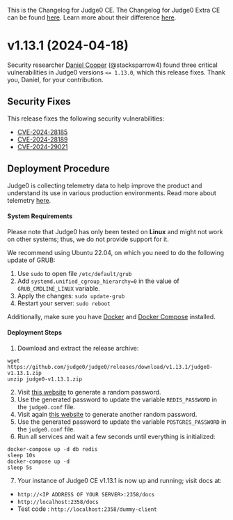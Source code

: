 This is the Changelog for Judge0 CE. The Changelog for Judge0 Extra CE can be found [here](https://github.com/judge0/judge0/blob/extra/CHANGELOG.md). Learn more about their difference [here](https://github.com/judge0/judge0#flavors).

# v1.13.1 (2024-04-18)

Security researcher [Daniel Cooper](https://www.linkedin.com/in/daniel-cooper4) (@stacksparrow4) found three critical vulnerabilities in Judge0 versions `<= 1.13.0`, which this release fixes. Thank you, Daniel, for your contribution.

## Security Fixes

This release fixes the following security vulnerabilities:

- [CVE-2024-28185](https://github.com/judge0/judge0/security/advisories/GHSA-h9g2-45c8-89cf)
- [CVE-2024-28189](https://github.com/judge0/judge0/security/advisories/GHSA-3xpw-36v7-2cmg)
- [CVE-2024-29021](https://github.com/judge0/judge0/security/advisories/GHSA-q7vg-26pg-v5hr)

## Deployment Procedure

Judge0 is collecting telemetry data to help improve the product and understand its use in various production environments. Read more about telemetry [here](https://github.com/judge0/judge0/blob/v1.13.1/TELEMETRY.md).

#### System Requirements

Please note that Judge0 has only been tested on **Linux** and might not work on other systems; thus, we do not provide support for it.

We recommend using Ubuntu 22.04, on which you need to do the following update of GRUB:

1. Use `sudo` to open file `/etc/default/grub`
2. Add `systemd.unified_cgroup_hierarchy=0` in the value of `GRUB_CMDLINE_LINUX` variable.
3. Apply the changes: `sudo update-grub`
4. Restart your server: `sudo reboot`

Additionally, make sure you have [Docker](https://docs.docker.com) and [Docker Compose](https://docs.docker.com/compose) installed.

#### Deployment Steps

1. Download and extract the release archive:

```
wget https://github.com/judge0/judge0/releases/download/v1.13.1/judge0-v1.13.1.zip
unzip judge0-v1.13.1.zip
```

2. Visit [this website](https://www.random.org/passwords/?num=1&len=32&format=plain&rnd=new) to generate a random password.
3. Use the generated password to update the variable `REDIS_PASSWORD` in the `judge0.conf` file.
4. Visit again [this website](https://www.random.org/passwords/?num=1&len=32&format=plain&rnd=new) to generate another random password.
5. Use the generated password to update the variable `POSTGRES_PASSWORD` in the `judge0.conf` file.
6. Run all services and wait a few seconds until everything is initialized:

```
docker-compose up -d db redis
sleep 10s
docker-compose up -d
sleep 5s
```

7. Your instance of Judge0 CE v1.13.1 is now up and running; visit docs at:

- `http://<IP ADDRESS OF YOUR SERVER>:2358/docs`
- `http://localhost:2358/docs`
- Test code : `http://localhost:2358/dummy-client`
